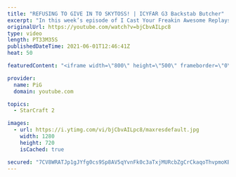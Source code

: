 ```yaml
---
title: "REFUSING TO GIVE IN TO SKYTOSS! | ICYFAR G3 Backstab Butcher"
excerpt: "In this week’s episode of I Cast Your Freakin Awesome Replays (ICYFAR) players sent in their StarCraft 2 replays where they backstab and harass their opponent as much as possible (Backstab Butcher)! Here’s a fun game of protoss versus protoss completing the challenge in humorous fashion.  Soo vs Fantasy:"
originalUrl: https://youtube.com/watch?v=bjCbvAILpc8
type: video
length: PT33M35S
publishedDateTime: 2021-06-01T12:46:41Z
heat: 50

featuredContent: "<iframe width=\"800\" height=\"500\" frameborder=\"0\" src=\"https://www.youtube.com/embed/bjCbvAILpc8\" allow=\"accelerometer; autoplay; encrypted-media; gyroscope; picture-in-picture\" allowfullscreen></iframe>"

provider:
  name: PiG
  domain: youtube.com

topics:
  - StarCraft 2

images:
  - url: https://i.ytimg.com/vi/bjCbvAILpc8/maxresdefault.jpg
    width: 1280
    height: 720
    isCached: true

secured: "7CV8WRATJp1gJYfg0cs9Sp8AV5qYvnFk0c3aTxjMURcbZgCrCkaqoThvpmoKBriYJnyPSE0se3cI97Sn25S2UJZA0HYNK8bmx1EkNjlVBnWzfeNkzgbNtDDEu5jN5lHUHGLl8Jxj+xE0v9cYlS7/dzExRcd8h8sqOTncmNG9AQYKwtIl62iOcmGewUT1e8s/Kgy4Rqd4SEsVWgxeJaF7CDKDL+jQNo4XR0vI1koQOKH7L7JbFUh3wE6Y85zkoghaNpbr0PhKUxLEFl4hYKBo210P91RpTakBIaR5dZdlyEHMh1PHM1vDFvUIeh5bAmvA01/PXqTX+ShvDoecgskIDinir7/nKMnRBfjPiC8FAFLFVfTuOvDK3W0xjWc44tIgQUKNY/xYKWmRq89kdttaNVLNUUmWYJlL5PLK3D0pcfA=;F4c4GAErEHp2MHhiOYYJ5w=="
---
```


